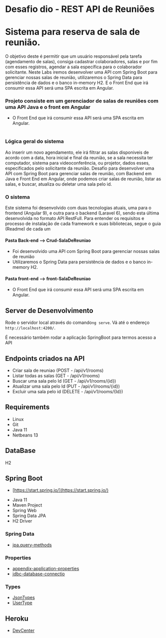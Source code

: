 # Desafio dio - REST API de Reuniões 
# Sistema para reserva de sala de reunião.

O objetivo deste é permitir que um usuário responsável pela tarefa (agendamento de salas), consiga cadastrar colaboradores, salas e por fim com esses registros, agendar a sala específica para o colaborador solicitante. Neste Labs iremos desenvolver uma API com Spring Boot para gerenciar nossas salas de reunião, utilizaremos o Spring Data para persistência de dados e o banco in-memory H2. E o Front End que irá consumir essa API será uma SPA escrita em Angular.

### Projeto consiste em um gerenciador de salas de reuniões com uma API Java e o front em Angular

-    O Front End que irá consumir essa API será uma SPA escrita em Angular.      
  ​        
### Lógica geral do sistema

Ao inserir um novo agendamento, ele irá filtrar as salas disponiveis de acordo com a data, hora inicial e final da reunião, se a sala necessita ter computador, sistema para videoconferência, ou projetor, dados esses, especificados pelo solicitante da reunião. Desafio para desenvolver uma API com Spring Boot para gerenciar salas de reunião, com Backend em Java e Front End em Angular, onde podemos criar salas de reunião, listar as salas, e buscar, atualiza ou deletar uma sala pelo id.

### O sistema

Este sistema foi desenvolvido com duas tecnologias atuais, uma para o frontend (Angular 9), e outra para o backend (Laravel 6), sendo esta última desenvolvida no formato API RestFull. Para entender os requisitos e processo de instalação de cada framework e suas bibliotecas, segue o guia (Readme) de cada um

#### Pasta Back-end --> Crud-SalaDeReuniao

- Foi desenvolvido uma API com Spring Boot para gerenciar nossas salas de reunião
- Utilizaremos o Spring Data para persistência de dados e o banco in-memory H2.

#### Pasta front-end --> front-SalaDeReuniao

- O Front End que irá consumir essa API será uma SPA escrita em Angular.  

## Server de Desenvolvimento

Rode o servidor local através do comando`ng serve`. Vá até o endereço `http://localhost:4200/`.

É necessário também rodar a aplicação SpringBoot para termos acesso a API

## Endpoints criados na API

- Criar sala de reuniao (POST - /api/v1/rooms)
- Listar todas as salas (GET - /api/v1/rooms)
- Buscar uma sala pelo Id (GET - /api/v1/rooms/{id})
- Atualizar uma sala pelo Id (PUT - /api/v1/rooms/{id})
- Excluir uma sala pelo id (DELETE - /api/v1/rooms/{Id})

## Requirements

* Linux
* Git
* Java 11
* Netbeans 13

## DataBase

H2

## Spring Boot

* [https://start.spring.io/](https://start.spring.io/)

+ Java 11
+ Maven Project
+ Spring Web
+ Spring Data JPA
+ H2 Driver

### Spring Data

* [jpa.query-methods](https://docs.spring.io/spring-data/jpa/docs/current/reference/html/#jpa.query-methods)

### Properties

* [appendix-application-properties](https://docs.spring.io/spring-boot/docs/current/reference/html/appendix-application-properties.html)
* [jdbc-database-connectio](https://www.codejava.net/java-se/jdbc/jdbc-database-connection-url-for-common-databases)

### Types

* [JsonTypes](https://github.com/vladmihalcea/hibernate-types)
* [UserType](https://docs.jboss.org/hibernate/orm/3.5/api/org/hibernate/usertype/UserType.html)

## Heroku

* [DevCenter](https://devcenter.heroku.com/articles/getting-started-with-gradle-on-heroku)

